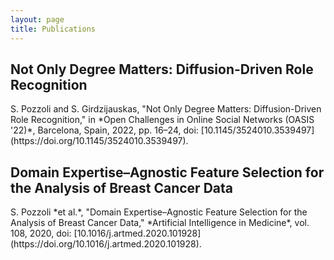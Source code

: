 ```yaml
---
layout: page
title: Publications
---
```


## Not Only Degree Matters: Diffusion-Driven Role Recognition

<div class="callout">
  S. Pozzoli and S. Girdzijauskas, "Not Only Degree Matters: Diffusion-Driven Role Recognition," in *Open Challenges in Online Social Networks (OASIS &apos;22)*, Barcelona, Spain, 2022, pp. 16&ndash;24, doi: [10.1145/3524010.3539497](https://doi.org/10.1145/3524010.3539497).
</div>

## Domain Expertise&ndash;Agnostic Feature Selection for the Analysis of Breast Cancer Data

<div class="callout">
  S. Pozzoli *et al.*, "Domain Expertise&ndash;Agnostic Feature Selection for the Analysis of Breast Cancer Data," *Artificial Intelligence in Medicine*, vol. 108, 2020, doi: [10.1016/j.artmed.2020.101928](https://doi.org/10.1016/j.artmed.2020.101928).
</div>
